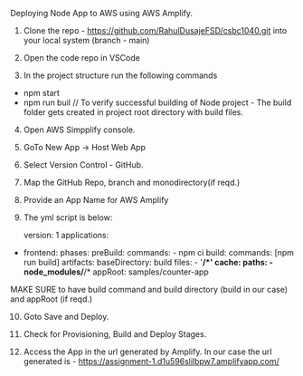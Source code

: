 

Deploying Node App to AWS using AWS Amplify.

1) Clone the repo - https://github.com/RahulDusajeFSD/csbc1040.git  into your local system (branch - main)

2) Open the code repo in VSCode
   
3) In the project structure run the following commands

- npm start
- npm run buil // To verify successful building of Node project - The build folder gets created in project root directory with build files.

4) Open AWS Simpplify console.

5) GoTo New App -> Host Web App
   
6) Select Version Control - GitHub.

7) Map the GitHub Repo, branch and monodirectory(if reqd.)

8) Provide an App Name for AWS Amplify

9) The yml script is below:

   version: 1
applications:
  - frontend:
      phases:
        preBuild:
          commands:
            - npm ci
        build:
          commands: [npm run build]
      artifacts:
        baseDirectory: build
        files:
          - '**/*'
      cache:
        paths:
          - node_modules/**/*
    appRoot: samples/counter-app


MAKE SURE to have build command and build directory (build in our case) and appRoot (if reqd.)

10) Goto Save and Deploy.

11) Check for Provisioning, Build and Deploy Stages.

12) Access the App in the url generated by Amplify. In our case the url generated is - https://assignment-1.d1u596slilbpw7.amplifyapp.com/

    
